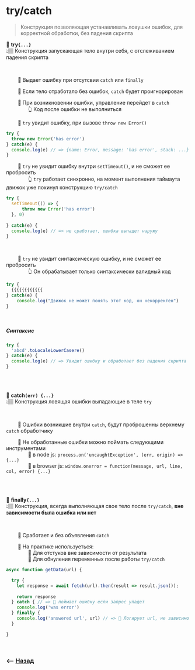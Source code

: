 # try/catch
> Конструкция позволяющая устанавливать ловушки ошибок, для корректной обработки, без падения скрипта

💠 **try`{...}`**   
👆🏽 Конструкция запускающая тело внутри себя, с отслеживанием падения скрипта 

<br>

&emsp;&emsp; 🔹 Выдает ошибку при отсутсвии `catch` или `finally`      

&emsp;&emsp; 🔹 Если тело отработало без ошибок, `catch` будет проигнорирован

&emsp;&emsp; 🔹 При возникновении ошибки, управление перейдет в `catch`    
&emsp;&emsp;&emsp;&emsp; 👆 Код после ошибки не выполниться         

&emsp;&emsp; 🔹 `try` увидит ошибку, при вызове `throw new Error()`   
```javascript
try {
  throw new Error('has error')   
} catch(e) {
  console.log(e) // => {name: Error, message: 'has error', stack: ...}
}
```

&emsp;&emsp; 🔹 `try` не увидит ошибку внутри `setTimeout()`, и не сможет ее пробросить    
&emsp;&emsp;&emsp;&emsp; 👆 `try` работает синхронно, на момент выполнения таймаута движок уже покинул конструкцию `try/catch`      
```javascript
try {
  setTimeout(() => {
      throw new Error('has error') 
  }, 0)
  
} catch(e) {
  console.log(e) // => не сработает, ошибка выпадет наружу
}
```

<br>


&emsp;&emsp; 🔹 `try` не увидит синтаксическую ошибку, и не сможет ее пробросить        
&emsp;&emsp;&emsp;&emsp; 👆 Он обрабатывает только синтаксически валидный код   

```javascript
try {
  {{{{{{{{{{{{
} catch(e) {
    console.log("Движок не может понять этот код, он некорректен")
}
```

<br>

##### Синтаксис

```javascript
try {
  'abcd'.toLocaleLowerCasere()
} catch(e) {
  console.log(e) // => Увидит ошибку и обработает без падения скрипта
}
```

<br>
<br>

💠 **catch`(err) {...}`**   
👆🏽 Конструкция ловящая ошибки выпадающие в теле `try`


<br>

&emsp;&emsp; 🔹 Ошибки возникшие внутри `catch`, будут проброшенны верхнему `catch` обработчику   

&emsp;&emsp; 🔹 Не обработанные ошибки можно поймать следующими инструментами  
&emsp;&emsp;&emsp;&emsp; 🎯 в node js: `process.on('uncaughtException', (err, origin) => {...}`        
&emsp;&emsp;&emsp;&emsp; 🎯 в browser js: `window.onerror = function(message, url, line, col, error) {...}`    

<br>
<br>

💠 **finally`{...}`**   
👆🏽 Конструкция, всегда выполняющая свое тело после `try/catch`, **вне зависимости была ошибка или нет**


<br>

&emsp;&emsp; 🔹 Сработает и без объявления `catch`

&emsp;&emsp; 🔹 На практике используеться:    
&emsp;&emsp;&emsp;&emsp; 🎯 Для отстуков вне зависимости от результата  
&emsp;&emsp;&emsp;&emsp; 🎯 Для обнуления переменных после работы `try/catch`

```javascript
async function getData(url) {

  try {
    let response = await fetch(url).then(result => result.json());
  
    return response
  } catch { // => 🎯 поймает ошибку если запрос упадет
    console.log('was error')
  } finally {
    console.log('answered url', url) // => 🎯 Логирует url, не зависимо от результата
  }

}
```         

<br>

### ⟵ **<a href="../../readme.md">Назад</a>**